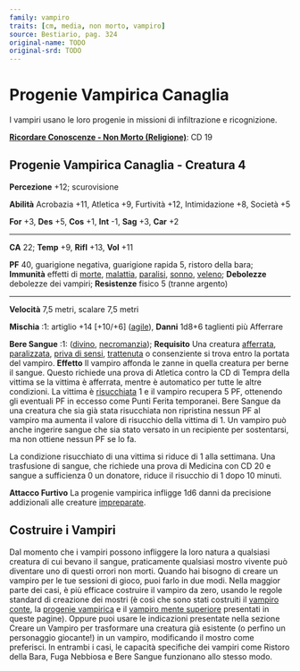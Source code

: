 ```yaml
---
family: vampiro
traits: [cm, media, non morto, vampiro]
source: Bestiario, pag. 324
original-name: TODO
original-srd: TODO
---
```


# Progenie Vampirica Canaglia

I vampiri usano le loro progenie in missioni di infiltrazione e ricognizione.

**[Ricordare Conoscenze - Non Morto (Religione)](/azioni/abilita/ricordare-conoscenze)**:
CD 19

## Progenie Vampirica Canaglia - Creatura 4

**Percezione** +12; scurovisione

**Abilità** Acrobazia +11, Atletica +9, Furtività +12, Intimidazione +8, Società
+5

**For** +3, **Des** +5, **Cos** +1, **Int** -1, **Sag** +3, **Car** +2

---

**CA** 22; **Temp** +9, **Rifl** +13, **Vol** +11

**PF** 40, guarigione negativa, guarigione rapida 5, ristoro della bara;
**Immunità** effetti di [morte](/tratti/morte), [malattia](/tratti/malattia),
[paralisi](/condizioni/paralizzato), [sonno](/tratti/sonno),
[veleno](/tratti/veleno); **Debolezze** debolezze dei vampiri; **Resistenze**
fisico 5 (tranne argento)

---

**Velocità** 7,5 metri, scalare 7,5 metri

**Mischia** :1: artiglio +14 \[+10/+6] ([agile](/tratti/agile)), **Danni** 1d8+6
taglienti più Afferrare

**Bere Sangue** :1: ([divino](/tratti/divino),
[necromanzia](/tratti/necromanzia)); **Requisito** Una creatura
[afferrata](/condizioni/afferrato), [paralizzata](/condizioni/paralizzato),
[priva di sensi](/condizioni/privo-di-sensi),
[trattenuta](/condizioni/trattenuto) o consenziente si trova entro la portata
del vampiro. **Effetto** Il vampiro affonda le zanne in quella creatura per
berne il sangue. Questo richiede una prova di Atletica contro la CD di Tempra
della vittima se la vittima è afferrata, mentre è automatico per tutte le altre
condizioni. La vittima è [risucchiata](/condizioni/risucchiato) 1 e il vampiro
recupera 5 PF, ottenendo gli eventuali PF in eccesso come Punti Ferita
temporanei. Bere Sangue da una creatura che sia già stata risucchiata non
ripristina nessun PF al vampiro ma aumenta il valore di risucchio della vittima
di 1. Un vampiro può anche ingerire sangue che sia stato versato in un
recipiente per sostentarsi, ma non ottiene nessun PF se lo fa.

La condizione risucchiato di una vittima si riduce di 1 alla settimana. Una
trasfusione di sangue, che richiede una prova di Medicina con CD 20 e sangue a
sufficienza 0 un donatore, riduce il risucchio di 1 dopo 10 minuti.

**Attacco Furtivo** La progenie vampirica infligge 1d6 danni da precisione
addizionali alle creature [impreparate](/condizioni/impreparato).

## **Costruire i Vampiri**

Dal momento che i vampiri possono infliggere la loro natura a qualsiasi creatura
di cui bevano il sangue, praticamente qualsiasi mostro vivente può diventare uno
di questi orrori non morti. Quando hai bisogno di creare un vampiro per le tue
sessioni di gioco, puoi farlo in due modi. Nella maggior parte dei casi, è più
efficace costruire il vampiro da zero, usando le regole standard di creazione
dei mostri (è così che sono stati costruiti il
[vampiro conte](/creature/vampiro-conte), la
[progenie vampirica](/creature/progenie-vampirica-canaglia) e il
[vampiro mente superiore](/creature/vampiro-mente-superiore) presentati in
queste pagine). Oppure puoi usare le indicazioni presentate nella sezione Creare
un Vampiro per trasformare una creatura già esistente (o perfino un personaggio
giocante!) in un vampiro, modificando il mostro come preferisci. ln entrambi i
casi, le capacità specifiche dei vampiri come Ristoro della Bara, Fuga Nebbiosa
e Bere Sangue funzionano allo stesso modo.
